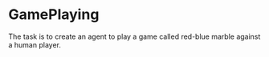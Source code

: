 # GamePlaying
The task is to create an agent to play a game called red-blue marble against a human player.
